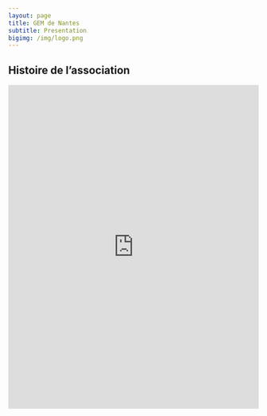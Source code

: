```yaml
---
layout: page
title: GEM de Nantes
subtitle: Presentation
bigimg: /img/logo.png
---
```

<h2>Histoire de l’association</h2>
<iframe width="100%" height="650" src="https://cdn.knightlab.com/libs/timeline3/latest/embed/index.html?source=1KAaa4ApwN70uRNr2btoUCnC7rrl8zfFyCm5_W89LdFE&amp;font=Default&amp;lang=fr&amp;start_at_end=true&amp;initial_zoom=2&amp;height=650" frameborder="0" allowfullscreen="allowfullscreen"></iframe>